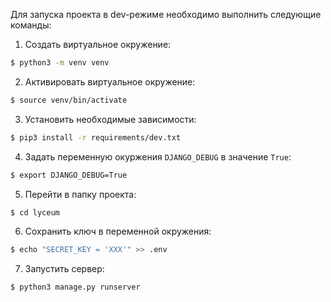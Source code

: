 Для запуска проекта в dev-режиме необходимо выполнить следующие команды:

1. Создать виртуальное окружение:
```bash
$ python3 -m venv venv
```

2. Активировать виртуальное окружение:
```bash
$ source venv/bin/activate
```

3. Установить необходимые зависимости:
```bash
$ pip3 install -r requirements/dev.txt
```

4. Задать переменную окуржения ```DJANGO_DEBUG``` в значение ```True```:
```bash
$ export DJANGO_DEBUG=True
```

5. Перейти в папку проекта:
```bash
$ cd lyceum
```

6. Сохранить ключ в переменной окружения:
```bash
$ echo "SECRET_KEY = 'XXX'" >> .env
```

7. Запустить сервер:
```bash
$ python3 manage.py runserver
```
